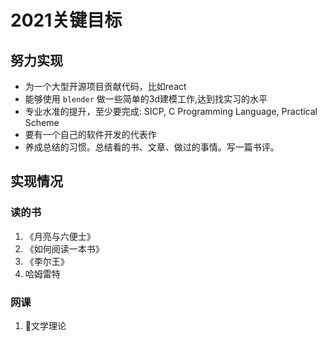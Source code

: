 # 2021关键目标

## 努力实现

- 为一个大型开源项目贡献代码，比如react
- 能够使用 `blender` 做一些简单的3d建模工作,达到找实习的水平
- 专业水准的提升，至少要完成: SICP, C Programming Language, Practical Scheme
- 要有一个自己的软件开发的代表作
- 养成总结的习惯。总结看的书、文章、做过的事情。写一篇书评。

## 实现情况

### 读的书

1. 《月亮与六便士》
2. 《如何阅读一本书》
3. 《李尔王》
4. 哈姆雷特

### 网课

1. 文学理论
